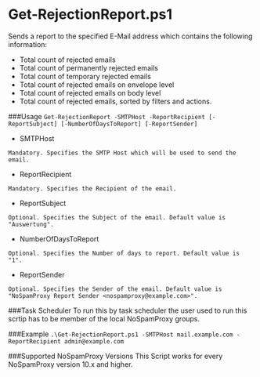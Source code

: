 # Get-RejectionReport.ps1
Sends a report to the specified E-Mail address which contains the following information:
 - Total count of rejected emails
 - Total count of permanently rejected emails
 - Total count of temporary rejected emails
 - Total count of rejected emails on envelope level
 - Total count of rejected emails on body level
 - Total count of rejected emails, sorted by filters and actions.

###Usage
`Get-RejectionReport -SMTPHost -ReportRecipient [-ReportSubject] [-NumberOfDaysToReport] [-ReportSender]`

- SMTPHost
```
Mandatory. Specifies the SMTP Host which will be used to send the email.
```
- ReportRecipient
```
Mandatory. Specifies the Recipient of the email.
```
- ReportSubject
```
Optional. Specifies the Subject of the email. Default value is "Auswertung".
```
- NumberOfDaysToReport
```
Optional. Specifies the Number of days to report. Default value is "1".
```
- ReportSender
```
Optional. Specifies the Sender of the email. Default value is "NoSpamProxy Report Sender <nospamproxy@example.com>".
```
###Task Scheduler
To run this by task scheduler the user used to run this scrtip has to be member of the local NoSpamProxy groups.

###Example
`.\Get-RejectionReport.ps1 -SMTPHost mail.example.com -ReportRecipient admin@example.com`

###Supported NoSpamProxy Versions
This Script works for every NoSpamProxy version 10.x and higher.
